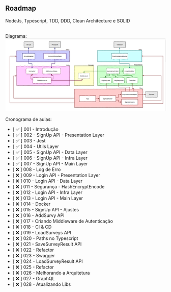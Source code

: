 ## Roadmap

NodeJs, Typescript, TDD, DDD, Clean Architecture e SOLID
<br />
<br />

Diagrama:
![diagram](./docs/diagram.png)


Cronograma de aulas:
- [ ✅ ] 001 - Introdução
- [ ✅ ] 002 - SignUp API - Presentation Layer
- [ ✅ ] 003 - Jest
- [ ✅ ] 004 - Utils Layer
- [ ✅ ] 005 - SignUp API - Data Layer
- [ ✅ ] 006 - SignUp API - Infra Layer
- [ ✅ ] 007 - SignUp API - Main Layer
- [ ❌ ] 008 - Log de Erro
- [ ❌ ] 009 - Login API - Presentation Layer
- [ ❌ ] 010 - Login API - Data Layer
- [ ❌ ] 011 - Segurança - HashEncryptEncode
- [ ❌ ] 012 - Login API - Infra Layer  
- [ ❌ ] 013 - Login API - Main Layer
- [ ❌ ] 014 - Docker
- [ ❌ ] 015 - SignUp API - Ajustes
- [ ❌ ] 016 - AddSurvy API
- [ ❌ ] 017 - Criando Middleware de Autenticação
- [ ❌ ] 018 - CI & CD
- [ ❌ ] 019 - LoadSurveys API
- [ ❌ ] 020 - Paths no Typescript
- [ ❌ ] 021 - SaveSurveyResult API
- [ ❌ ] 022 - Refactor
- [ ❌ ] 023 - Swagger
- [ ❌ ] 024 - LoadSurveyResult API
- [ ❌ ] 025 - Refactor
- [ ❌ ] 026 - Melhorando a Arquitetura 
- [ ❌ ] 027 - GraphQL
- [ ❌ ] 028 - Atualizando Libs